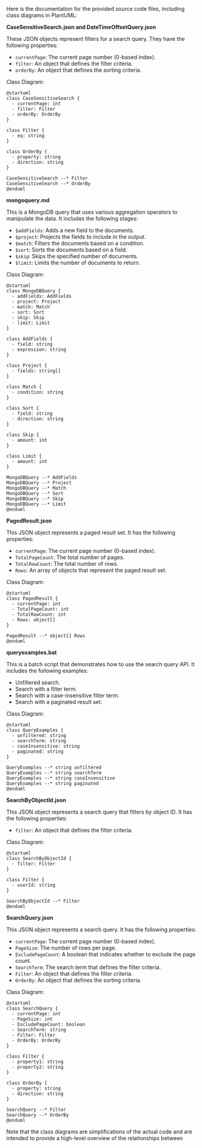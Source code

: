 Here is the documentation for the provided source code files, including class diagrams in PlantUML:

**CaseSensitiveSearch.json and DateTimeOffsetQuery.json**

These JSON objects represent filters for a search query. They have the following properties:

* `currentPage`: The current page number (0-based index).
* `filter`: An object that defines the filter criteria.
* `orderBy`: An object that defines the sorting criteria.

Class Diagram:
```plantuml
@startuml
class CaseSensitiveSearch {
  - currentPage: int
  - filter: Filter
  - orderBy: OrderBy
}

class Filter {
  - eq: string
}

class OrderBy {
  - property: string
  - direction: string
}

CaseSensitiveSearch --* Filter
CaseSensitiveSearch --* OrderBy
@enduml
```
**mongoquery.md**

This is a MongoDB query that uses various aggregation operators to manipulate the data. It includes the following stages:

* `$addFields`: Adds a new field to the documents.
* `$project`: Projects the fields to include in the output.
* `$match`: Filters the documents based on a condition.
* `$sort`: Sorts the documents based on a field.
* `$skip`: Skips the specified number of documents.
* `$limit`: Limits the number of documents to return.

Class Diagram:
```plantuml
@startuml
class MongoDBQuery {
  - addFields: AddFields
  - project: Project
  - match: Match
  - sort: Sort
  - skip: Skip
  - limit: Limit
}

class AddFields {
  - field: string
  - expression: string
}

class Project {
  - fields: string[]
}

class Match {
  - condition: string
}

class Sort {
  - field: string
  - direction: string
}

class Skip {
  - amount: int
}

class Limit {
  - amount: int
}

MongoDBQuery --* AddFields
MongoDBQuery --* Project
MongoDBQuery --* Match
MongoDBQuery --* Sort
MongoDBQuery --* Skip
MongoDBQuery --* Limit
@enduml
```
**PagedResult.json**

This JSON object represents a paged result set. It has the following properties:

* `currentPage`: The current page number (0-based index).
* `TotalPageCount`: The total number of pages.
* `TotalRowCount`: The total number of rows.
* `Rows`: An array of objects that represent the paged result set.

Class Diagram:
```plantuml
@startuml
class PagedResult {
  - currentPage: int
  - TotalPageCount: int
  - TotalRowCount: int
  - Rows: object[]
}

PagedResult --* object[] Rows
@enduml
```
**queryexamples.bat**

This is a batch script that demonstrates how to use the search query API. It includes the following examples:

* Unfiltered search.
* Search with a filter term.
* Search with a case-insensitive filter term.
* Search with a paginated result set.

Class Diagram:
```plantuml
@startuml
class QueryExamples {
  - unfiltered: string
  - searchTerm: string
  - caseInsensitive: string
  - paginated: string
}

QueryExamples --* string unfiltered
QueryExamples --* string searchTerm
QueryExamples --* string caseInsensitive
QueryExamples --* string paginated
@enduml
```
**SearchByObjectId.json**

This JSON object represents a search query that filters by object ID. It has the following properties:

* `filter`: An object that defines the filter criteria.

Class Diagram:
```plantuml
@startuml
class SearchByObjectId {
  - filter: Filter
}

class Filter {
  - userId: string
}

SearchByObjectId --* Filter
@enduml
```
**SearchQuery.json**

This JSON object represents a search query. It has the following properties:

* `currentPage`: The current page number (0-based index).
* `PageSize`: The number of rows per page.
* `ExcludePageCount`: A boolean that indicates whether to exclude the page count.
* `SearchTerm`: The search term that defines the filter criteria.
* `Filter`: An object that defines the filter criteria.
* `OrderBy`: An object that defines the sorting criteria.

Class Diagram:
```plantuml
@startuml
class SearchQuery {
  - currentPage: int
  - PageSize: int
  - ExcludePageCount: boolean
  - SearchTerm: string
  - Filter: Filter
  - OrderBy: OrderBy
}

class Filter {
  - property1: string
  - property2: string
}

class OrderBy {
  - property: string
  - direction: string
}

SearchQuery --* Filter
SearchQuery --* OrderBy
@enduml
```
Note that the class diagrams are simplifications of the actual code and are intended to provide a high-level overview of the relationships between
